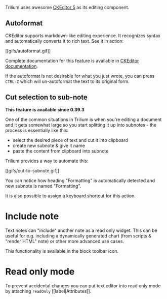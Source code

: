 Trilium uses awesome [CKEditor 5](https://ckeditor.com/ckeditor-5/) as its editing component.

## Autoformat

CKEditor supports markdown-like editing experience. It recognizes syntax and automatically converts it to rich text. See it in action:

[[gifs/autoformat.gif]]

Complete documentation for this feature is available in [CKEditor documentation](https://ckeditor.com/docs/ckeditor5/latest/features/autoformat.html).

If the autoformat is not desirable for what you just wrote, you can press `CTRL-Z` which will un-autoformat the text to its original form.

## Cut selection to sub-note

**This feature is available since 0.39.3**

One of the common situations in Trilium is when you're editing a document and it gets somewhat large so you start splitting it up into subnotes - the process is essentially like this:

* select the desired piece of text and cut it into clipboard
* create new subnote & give it name
* paste the content from clipboard into subnote

Trilium provides a way to automate this:

[[gifs/cut-to-subnote.gif]]

You can notice how heading "Formatting" is automatically detected and new subnote is named "Formatting".

It is also possible to assign a keyboard shortcut for this action.

# Include note

Text notes can "include" another note as a read only widget. This can be useful for e.g. including a dynamically generated chart (from scripts & "render HTML" note) or other more advanced use cases.

This functionality is available in the block toolbar icon.

# Read only mode

To prevent accidental changes you can put text editor into read only mode by attaching `readOnly` [[label|Attributes]].